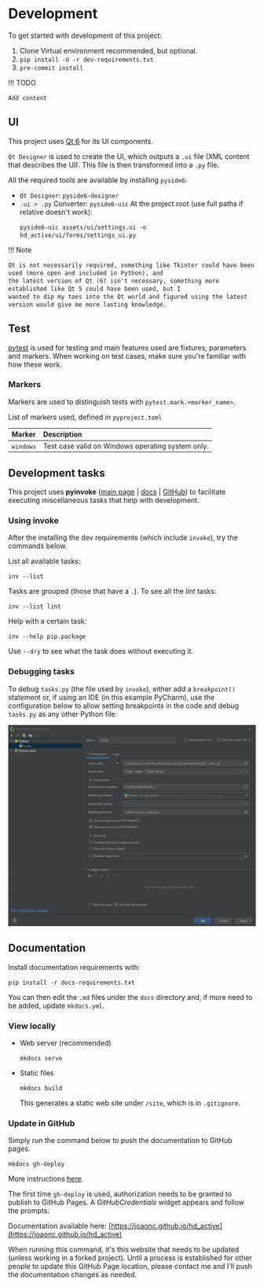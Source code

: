 # Development

To get started with development of this project:

1. Clone
   Virtual environment recommended, but optional.
2. `pip install -U -r dev-requirements.txt`
3. `pre-commit install`

!!! TODO

    Add content

## UI
This project uses [Qt 6](https://www.qt.io) for its UI components.

`Qt Designer` is used to create the UI, which outputs a `.ui` file (XML content that describes the UI). This file is
then transformed into a `.py` file.

All the required tools are available by installing `pyside6`:

* `Qt Designer`: `pyside6-designer`
* `.ui > .py` Converter: `pyside6-uic`
  At the project root (use full paths if relative doesn't work):
  ```
  pyside6-uic assets/ui/settings.ui -o hd_active/ui/forms/settings_ui.py
  ```

!!! Note

    Qt is not necessarily required, something like Tkinter could have been used (more open and included in Python), and
    the latest version of Qt (6) isn't necessary, something more established like Qt 5 could have been used, but I
    wanted to dip my toes into the Qt world and figured using the latest version would give me more lasting knowledge.

## Test
[pytest](https://pytest.org) is used for testing and main features used are fixtures, parameters and markers. When
working on test cases, make sure you're familiar with how these work.

### Markers
Markers are used to distinguish tests with `pytest.mark.<marker_name>`.

List of markers used, defined in `pyproject.toml`

| Marker | Description                                       |
|:-------|:--------------------------------------------------|
| `windows` | Test case valid on Windows operating system only. |

## Development tasks
This project uses **pyinvoke** ([main page](https://www.pyinvoke.org/) | [docs](https://docs.pyinvoke.org/en/stable/) |
[GitHub](https://github.com/pyinvoke/invoke)) to facilitate executing miscellaneous tasks that help with development.

### Using invoke
After the installing the dev requirements (which include `invoke`), try the commands below.

List all available tasks:
```
inv --list
```

Tasks are grouped (those that have a `.`). To see all the _lint_ tasks:
```
inv --list lint
```

Help with a certain task:
```
inv --help pip.package
```

Use `--dry` to see what the task does without executing it.

### Debugging tasks
To debug `tasks.py` (the file used by `invoke`), either add a `breakpoint()` statement or, if using an IDE (in this
example PyCharm), use the configuration below to allow setting breakpoints in the code and debug `tasks.py` as any
other Python file.

![PyCharm tasks run config](images/pycharm_tasks_run_config.png)

## Documentation
Install documentation requirements with:
```
pip install -r docs-requirements.txt
```

You can then edit the `.md` files under the `docs` directory and, if more need to be added, update `mkdocs.yml`.

### View locally

* Web server (recommended)
  ```
  mkdocs serve
  ```
* Static files
  ```
  mkdocs build
  ```
  This generates a static web site under `/site`, which is in `.gitignore`.

### Update in GitHub

Simply run the command below to push the documentation to GitHub pages.

```
mkdocs gh-deploy
```

More instructions [here](https://www.mkdocs.org/user-guide/deploying-your-docs/#github-pages).

The first time `gh-deploy` is used, authorization needs to be granted to publish to GitHub Pages. A _GitHubCredentials_
widget appears and follow the prompts.

Documentation available here: [https://joaonc.github.io/hd_active](https://joaonc.github.io/hd_active)

When running this command, it's this website that needs to be updated (unless working in a forked project). Until a
process is established for other people to update this GitHub Page location, please contact me and I'll push the
documentation changes as needed.
